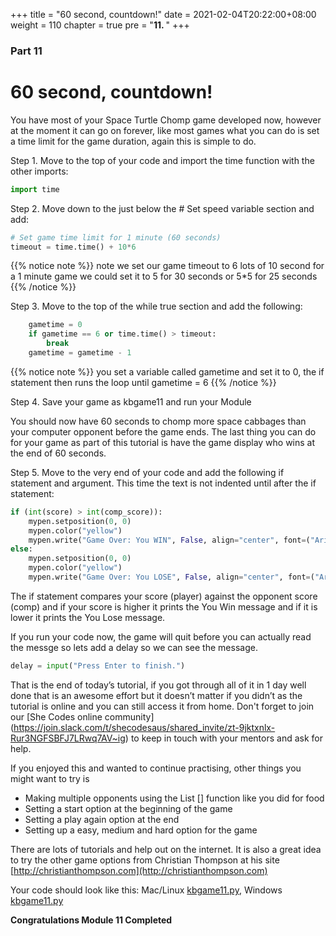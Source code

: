 +++
title = "60 second, countdown!"
date = 2021-02-04T20:22:00+08:00
weight = 110
chapter = true
pre = "<b>11. </b>"
+++

### Part 11

# 60 second, countdown!

You have most of your Space Turtle Chomp game developed now, however at the
 moment it can go on forever, like most games what you can do is set a time
 limit for the game duration, again this is simple to do.

Step 1.  Move to the top of your code and import the time function with the
 other imports:

```python
import time
```

Step 2.  Move down to the just below the \# Set speed variable section and add:

```python
# Set game time limit for 1 minute (60 seconds)
timeout = time.time() + 10*6
```

{{% notice note %}}
note we set our game timeout to 6 lots of 10 second for a 1 minute game we
 could set it to 5 for 30 seconds or 5\*5 for 25 seconds
{{% /notice %}}

Step 3.  Move to the top of the while true section and add the following:

```python
    gametime = 0
    if gametime == 6 or time.time() > timeout:
        break
    gametime = gametime - 1
```

{{% notice note %}}
you set a variable called gametime and set it to 0, the if statement then runs
 the loop until gametime = 6
{{% /notice %}}

Step 4.  Save your game as kbgame11 and run your Module

You should now have 60 seconds to chomp more space cabbages than your computer
 opponent before the game ends. The last thing you can do
 for your game as part of this tutorial is have the game display who wins at
 the end of 60 seconds.

Step 5.  Move to the very end of your code and add the following if
 statement and argument. This time the text is not indented until after the if
 statement:

```python
if (int(score) > int(comp_score)):
    mypen.setposition(0, 0)
    mypen.color("yellow")
    mypen.write("Game Over: You WIN", False, align="center", font=("Arial", 28, "normal"))
else:
    mypen.setposition(0, 0)
    mypen.color("yellow")
    mypen.write("Game Over: You LOSE", False, align="center", font=("Arial", 28, "normal"))
```

The if statement compares your score \(player\) against the opponent score
 \(comp\) and if your score is higher it prints the You Win message and if it
 is lower it prints the You Lose message.

If you run your code now, the game will quit before you can actually read the messge so lets add a delay so we can see the message.

```python
delay = input("Press Enter to finish.")
```

That is the end of today’s tutorial, if you got through all of it in 1 day well
 done that is an awesome effort but it doesn’t matter if you didn’t as the
 tutorial is online and you can still access it from home. Don't forget to join
 our [She Codes online community] (https://join.slack.com/t/shecodesaus/shared_invite/zt-9jktxnlx-Rur3NGFSBFJ7LRwq7AV~ig) to keep in touch with your mentors and ask for help.

If you enjoyed this and wanted to continue practising,
 other things you might want to try is

* Making multiple opponents using the List \[\] function like you did for food
* Setting a start option at the beginning of the game
* Setting a play again option at the end
* Setting up a easy, medium and hard option for the game

There are lots of tutorials and help out on the internet.
 It is also a great idea to try the other game options from Christian Thompson
 at his site [http://christianthompson.com](http://christianthompson.com)

Your code should look like this: Mac/Linux [kbgame11.py](/python_game/src/kbgame11.py), Windows [kbgame11.py](/python_game/src/kbgame11_win.py)

**Congratulations Module 11 Completed**
